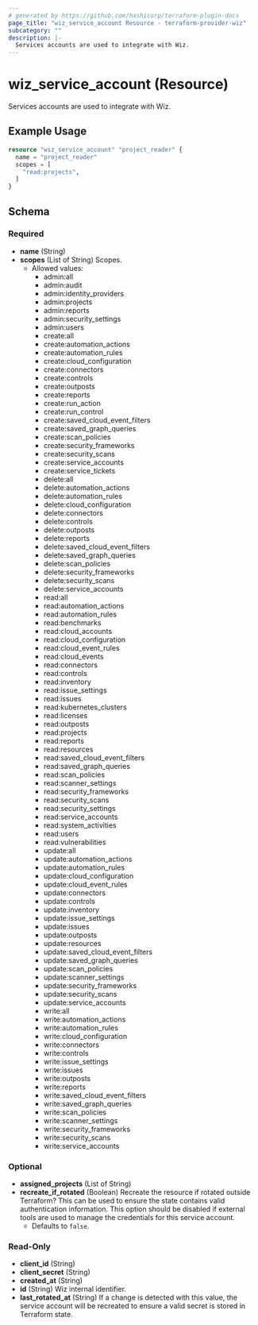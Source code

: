 ```yaml
---
# generated by https://github.com/hashicorp/terraform-plugin-docs
page_title: "wiz_service_account Resource - terraform-provider-wiz"
subcategory: ""
description: |-
  Services accounts are used to integrate with Wiz.
---
```


# wiz_service_account (Resource)

Services accounts are used to integrate with Wiz.

## Example Usage

```terraform
resource "wiz_service_account" "project_reader" {
  name = "project_reader"
  scopes = [
    "read:projects",
  ]
}
```

<!-- schema generated by tfplugindocs -->
## Schema

### Required

- **name** (String)
- **scopes** (List of String) Scopes.
    - Allowed values: 
        - admin:all
        - admin:audit
        - admin:identity_providers
        - admin:projects
        - admin:reports
        - admin:security_settings
        - admin:users
        - create:all
        - create:automation_actions
        - create:automation_rules
        - create:cloud_configuration
        - create:connectors
        - create:controls
        - create:outposts
        - create:reports
        - create:run_action
        - create:run_control
        - create:saved_cloud_event_filters
        - create:saved_graph_queries
        - create:scan_policies
        - create:security_frameworks
        - create:security_scans
        - create:service_accounts
        - create:service_tickets
        - delete:all
        - delete:automation_actions
        - delete:automation_rules
        - delete:cloud_configuration
        - delete:connectors
        - delete:controls
        - delete:outposts
        - delete:reports
        - delete:saved_cloud_event_filters
        - delete:saved_graph_queries
        - delete:scan_policies
        - delete:security_frameworks
        - delete:security_scans
        - delete:service_accounts
        - read:all
        - read:automation_actions
        - read:automation_rules
        - read:benchmarks
        - read:cloud_accounts
        - read:cloud_configuration
        - read:cloud_event_rules
        - read:cloud_events
        - read:connectors
        - read:controls
        - read:inventory
        - read:issue_settings
        - read:issues
        - read:kubernetes_clusters
        - read:licenses
        - read:outposts
        - read:projects
        - read:reports
        - read:resources
        - read:saved_cloud_event_filters
        - read:saved_graph_queries
        - read:scan_policies
        - read:scanner_settings
        - read:security_frameworks
        - read:security_scans
        - read:security_settings
        - read:service_accounts
        - read:system_activities
        - read:users
        - read:vulnerabilities
        - update:all
        - update:automation_actions
        - update:automation_rules
        - update:cloud_configuration
        - update:cloud_event_rules
        - update:connectors
        - update:controls
        - update:inventory
        - update:issue_settings
        - update:issues
        - update:outposts
        - update:resources
        - update:saved_cloud_event_filters
        - update:saved_graph_queries
        - update:scan_policies
        - update:scanner_settings
        - update:security_frameworks
        - update:security_scans
        - update:service_accounts
        - write:all
        - write:automation_actions
        - write:automation_rules
        - write:cloud_configuration
        - write:connectors
        - write:controls
        - write:issue_settings
        - write:issues
        - write:outposts
        - write:reports
        - write:saved_cloud_event_filters
        - write:saved_graph_queries
        - write:scan_policies
        - write:scanner_settings
        - write:security_frameworks
        - write:security_scans
        - write:service_accounts

### Optional

- **assigned_projects** (List of String)
- **recreate_if_rotated** (Boolean) Recreate the resource if rotated outside Terraform? This can be used to ensure the state contains valid authentication information. This option should be disabled if external tools are used to manage the credentials for this service account.
    - Defaults to `false`.

### Read-Only

- **client_id** (String)
- **client_secret** (String)
- **created_at** (String)
- **id** (String) Wiz internal identifier.
- **last_rotated_at** (String) If a change is detected with this value, the service account will be recreated to ensure a valid secret is stored in Terraform state.


